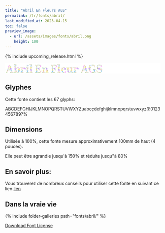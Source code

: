 ```yaml
---
title: "Abril En Fleurs AGS"
permalink: /fr/fonts/abril/
last_modified_at: 2023-04-15
toc: false
preview_image:
  - url: /assets/images/fonts/abril.png
    height: 100
---
```


{% include upcoming_release.html %}

![April En Fleurs AGS](/assets/images/fonts/abril.png)

## Glyphes

Cette fonte contient les  67 glyphs:


	
ABCDEFGHIJKLMNOPQRSTUVWXYZµabcçdefghijklmnopqrstuvwxyzß!0123456789?%      



## Dimensions
Utilisée à 100%, cette fonte mesure approximativement 100mm de haut (4 pouces).

Elle peut être agrandie jusqu'à 150% et réduite jusqu"à 80%

## En savoir plus:
Vous trouverez de nombreux conseils pour utiliser cette fonte en suivant ce lien
[lien](https://lyogau.over-blog.com/2022/08/abril-en-fleur-nouvelle-police-pour-inkstitch.html)


## Dans la vraie vie

{% include folder-galleries path="fonts/abril/" %}



[Download Font License](https://github.com/inkstitch/inkstitch/tree/main/fonts/abril/LICENSE)
